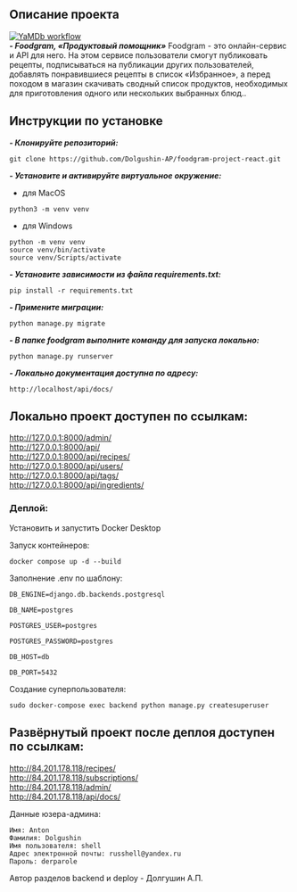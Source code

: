 ## Описание проекта
[![YaMDb workflow](https://github.com/Dolgushin-AP/foodgram-project-react/actions/workflows/main.yml/badge.svg)](https://github.com/Dolgushin-AP/foodgram-project-react/actions/workflows/main.yml) <br>
***- Foodgram, «Продуктовый помощник»***
Foodgram - это онлайн-сервис и API для него. На этом сервисе пользователи смогут публиковать рецепты, подписываться на публикации других пользователей, добавлять понравившиеся рецепты в список «Избранное», а перед походом в магазин скачивать сводный список продуктов, необходимых для приготовления одного или нескольких выбранных блюд..

## Инструкции по установке

***- Клонируйте репозиторий:***
```
git clone https://github.com/Dolgushin-AP/foodgram-project-react.git
```

***- Установите и активируйте виртуальное окружение:***
- для MacOS
```
python3 -m venv venv
```
- для Windows
```
python -m venv venv
source venv/bin/activate
source venv/Scripts/activate
```

***- Установите зависимости из файла requirements.txt:***
```
pip install -r requirements.txt
```

***- Примените миграции:***
```
python manage.py migrate
```

***- В папке foodgram выполните команду для запуска локально:***
```
python manage.py runserver
```
***- Локально документация доступна по адресу:***
```
http://localhost/api/docs/
```
## Локально проект доступен по ссылкам:

http://127.0.0.1:8000/admin/ <br>
http://127.0.0.1:8000/api/ <br>
http://127.0.0.1:8000/api/recipes/ <br>
http://127.0.0.1:8000/api/users/ <br>
http://127.0.0.1:8000/api/tags/ <br>
http://127.0.0.1:8000/api/ingredients/ <br>

### Деплой:
Установить и запустить Docker Desktop

Запуск контейнеров:
```
docker compose up -d --build
```

Заполнение .env по шаблону:
```
DB_ENGINE=django.db.backends.postgresql
```
```
DB_NAME=postgres
```
```
POSTGRES_USER=postgres
```
```
POSTGRES_PASSWORD=postgres
```
```
DB_HOST=db
```
```
DB_PORT=5432
```
Создание суперпользователя:
```
sudo docker-compose exec backend python manage.py createsuperuser
```

## Развёрнутый проект после деплоя доступен по ссылкам:

http://84.201.178.118/recipes/ <br>
http://84.201.178.118/subscriptions/ <br>
http://84.201.178.118/admin/ <br>
http://84.201.178.118/api/docs/ <br>

Данные юзера-админа:
```
Имя: Anton
Фамилия: Dolgushin
Имя пользователя: shell
Адрес электронной почты: russhell@yandex.ru
Пароль: derparole
```

Автор разделов backend и deploy - Долгушин А.П.
